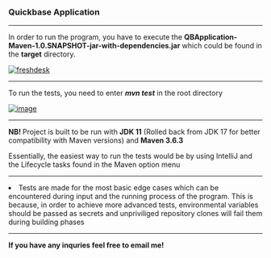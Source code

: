 <h3>Quickbase Application</h3>
<hr/>
<p> In order to run the program, you have to execute the <strong>QBApplication-Maven-1.0.SNAPSHOT-jar-with-dependencies.jar</strong> which could be found in the <strong>target</strong> directory. </p>
<a href="https://ibb.co/v4kX14x"><img src="https://i.ibb.co/d4DmB40/freshdesk.png" alt="freshdesk" border="0"></a>

<hr/>
<p> To run the tests, you need to enter <strong><em>mvn test</em></strong> in the root directory </p>
<a href="https://ibb.co/ZKWJXdN"><img src="https://i.ibb.co/q9knjBx/image.png" alt="image" border="0"></a>

<hr/>
<p> <strong> NB! </strong> Project is built to be run with <strong>JDK 11</strong> (Rolled back from JDK 17 for better compatibility with Maven versions) and <strong>Maven 3.6.3</strong></p>
<p> Essentially, the easiest way to run the tests would be by using IntelliJ and the Lifecycle tasks found in the Maven option menu</p>
<hr/>
 <li> Tests are made for the most basic edge cases which can be encountered during input and the running process of the program. This is because, in order to achieve more advanced tests, environmental variables should be passed as secrets and unpriviliged repository clones will fail them during building phases </li>
<hr/>
<p><strong> If you have any inquries feel free to email me! </strong></p>
